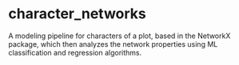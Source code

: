 # character_networks
A modeling pipeline for characters of a plot, based in the NetworkX package, which then analyzes the network properties using ML classification and regression algorithms.
